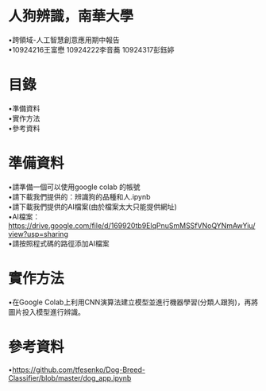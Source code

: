 # 人狗辨識，南華大學
•跨領域-人工智慧創意應用期中報告  
•10924216王富懋 10924222李音蕎 10924317彭鈺婷   
# 目錄
•準備資料  
•實作方法  
•參考資料  
# 準備資料  
•請準備一個可以使用google colab 的帳號  
•請下載我們提供的：辨識狗的品種和人.ipynb  
•請下載我們提供的AI檔案(由於檔案太大只能提供網址)  
•AI檔案：https://drive.google.com/file/d/169920tb9ElqPnuSmMSSfVNoQYNmAwYiu/view?usp=sharing  
•請按照程式碼的路徑添加AI檔案  
# 實作方法  
•在Google Colab上利用CNN演算法建立模型並進行機器學習(分類人跟狗)，再將圖片投入模型進行辨識。
# 參考資料  
•https://github.com/tfesenko/Dog-Breed-Classifier/blob/master/dog_app.ipynb
